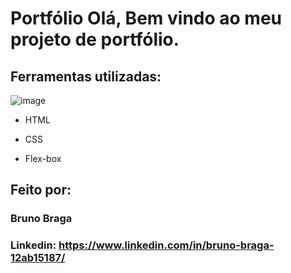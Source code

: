 # Portfólio Olá, Bem vindo ao meu projeto de portfólio.

## Ferramentas utilizadas:

![image](https://user-images.githubusercontent.com/130381497/230929947-d63d8312-ab22-42c4-bd32-9baaf0a43767.png)


* HTML

* CSS

* Flex-box

## Feito por:

### Bruno Braga

### Linkedin: https://www.linkedin.com/in/bruno-braga-12ab15187/
